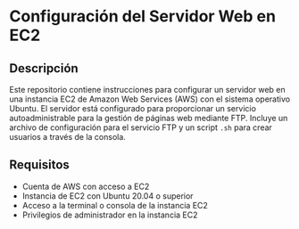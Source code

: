 # Configuración del Servidor Web en EC2

## Descripción

Este repositorio contiene instrucciones para configurar un servidor web en una instancia EC2 de Amazon Web Services (AWS) con el sistema operativo Ubuntu. El servidor está configurado para proporcionar un servicio autoadministrable para la gestión de páginas web mediante FTP. Incluye un archivo de configuración para el servicio FTP y un script `.sh` para crear usuarios a través de la consola.

## Requisitos

- Cuenta de AWS con acceso a EC2
- Instancia de EC2 con Ubuntu 20.04 o superior
- Acceso a la terminal o consola de la instancia EC2
- Privilegios de administrador en la instancia EC2
